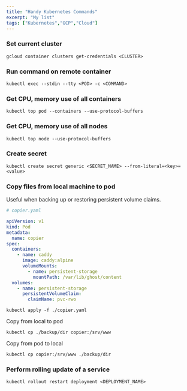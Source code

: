 ```yaml
---
title: "Handy Kubernetes Commands"
excerpt: "My list"
tags: ["Kubernetes","GCP","Cloud"]
---
```



### Set current cluster

```shell
gcloud container clusters get-credentials <CLUSTER>
```

### Run command on remote container

```shell
kubectl exec --stdin --tty <POD> -c <COMMAND>
```

### Get CPU, memory use of all containers

```shell
kubectl top pod --containers --use-protocol-buffers
```
### Get CPU, memory use of all nodes

```shell
kubectl top node --use-protocol-buffers
```
### Create secret

```shell
kubectl create secret generic <SECRET_NAME> --from-literal=<key>=<value>
```

### Copy files from local machine to pod

Useful when backing up or restoring persistent volume claims.

```yaml
# copier.yaml

apiVersion: v1
kind: Pod
metadata:
  name: copier
spec:
  containers:
    - name: caddy
      image: caddy:alpine
      volumeMounts:
        - name: persistent-storage
          mountPath: /var/lib/ghost/content
  volumes:
    - name: persistent-storage
      persistentVolumeClaim:
        claimName: pvc-rwo
```

```shell
kubectl apply -f ./copier.yaml
```


Copy from local to pod

```shell
kubectl cp ./backup/dir copier:/srv/www
```


Copy from pod to local

```shell
kubectl cp copier:/srv/www ./backup/dir 
```

### Perform rolling update of a service

```shell
kubectl rollout restart deployment <DEPLOYMENT_NAME>
```